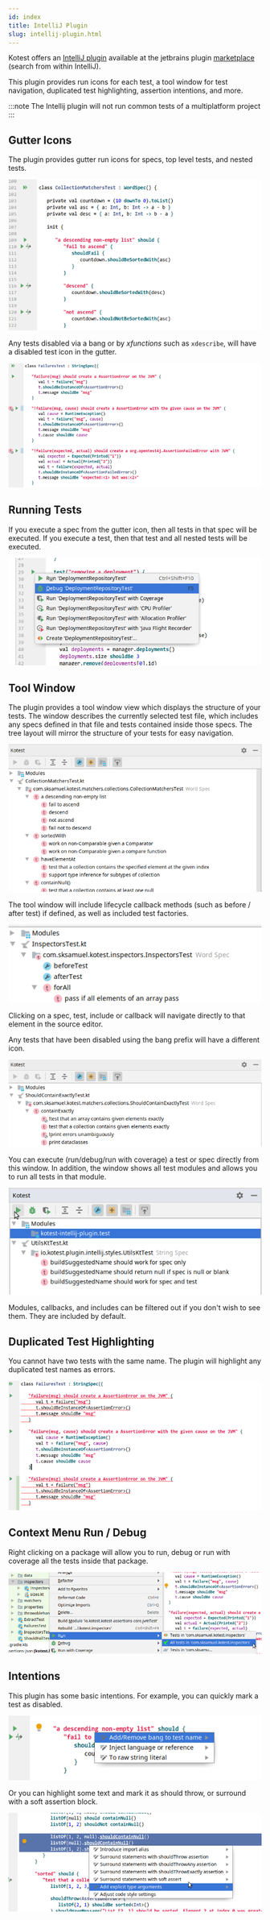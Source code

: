 ```yaml
---
id: index
title: IntelliJ Plugin
slug: intellij-plugin.html
---
```



Kotest offers an [IntelliJ plugin](https://github.com/kotest/kotest-intellij-plugin) available at the jetbrains plugin [marketplace](https://plugins.jetbrains.com/plugin/14080-kotest) (search from within IntelliJ).

This plugin provides run icons for each test, a tool window for test navigation, duplicated test highlighting, assertion intentions, and more.


:::note
The Intellij plugin will not run common tests of a multiplatform project
:::




## Gutter Icons

The plugin provides gutter run icons for specs, top level tests, and nested tests.

![gutter_icon_picture](../images/gutter_icons.png)

Any tests disabled via a bang or by _xfunctions_ such as `xdescribe`, will have a disabled test icon in the gutter.

![gutter_icon_picture](../images/gutter_disabled.png)

## Running Tests

If you execute a spec from the gutter icon, then all tests in that spec will be executed.
If you execute a test, then that test and all nested tests will be executed.

![gutter_icon_picture](../images/gutter_run.png)

## Tool Window

The plugin provides a tool window view which displays the structure of your tests.
The window describes the currently selected test file, which includes any specs defined in that file and tests
contained inside those specs. The tree layout will mirror the structure of your tests for easy navigation.

![test_explorer_tests](../images/test_explorer_tests.png)

The tool window will include lifecycle callback methods (such as before / after test) if defined,
as well as included test factories.

![test_explorer_callbacks_picture](../images/test_explorer_callbacks.png)

Clicking on a spec, test, include or callback will navigate directly to that element in the source editor.

Any tests that have been disabled using the bang prefix will have a different icon.

![test_window_disabled_tests](../images/test_window_disabled_tests.png)

You can execute (run/debug/run with coverage) a test or spec directly from this window. In addition, the window shows all test modules and allows you to run all tests in that module.

![gutter_icon_picture](../images/test_explorer_run.png)

Modules, callbacks, and includes can be filtered out if you don't wish to see them. They are included by default.

## Duplicated Test Highlighting

You cannot have two tests with the same name. The plugin will highlight any duplicated test names as errors.

![duplicated_test_picture](../images/duplicated_test_string_spec.png)

## Context Menu Run / Debug

Right clicking on a package will allow you to run, debug or run with coverage all the tests inside that package.

![run_context_menu_picture](../images/run_context_menu.png)

## Intentions

This plugin has some basic intentions. For example, you can quickly mark a test as disabled.

![gutter_icon_picture](../images/intention_bang.png)

Or you can highlight some text and mark it as should throw, or surround with a soft assertion block.

![gutter_icon_picture](../images/intentions_surround.png)
